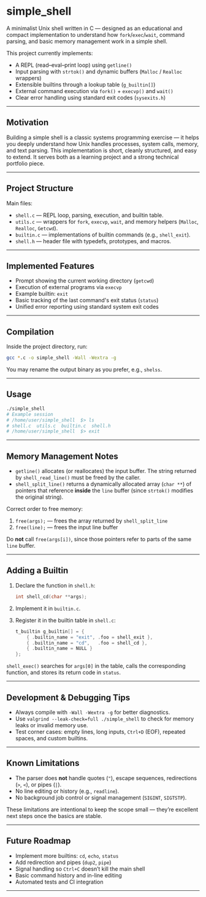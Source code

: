 # simple_shell

A minimalist Unix shell written in C — designed as an educational and compact implementation to understand how `fork`/`exec`/`wait`, command parsing, and basic memory management work in a simple shell.

This project currently implements:

* A REPL (read–eval–print loop) using `getline()`
* Input parsing with `strtok()` and dynamic buffers (`Malloc` / `Realloc` wrappers)
* Extensible builtins through a lookup table (`g_builtin[]`)
* External command execution via `fork()` + `execvp()` and `wait()`
* Clear error handling using standard exit codes (`sysexits.h`)

---

## Motivation

Building a simple shell is a classic systems programming exercise — it helps you deeply understand how Unix handles processes, system calls, memory, and text parsing. This implementation is short, cleanly structured, and easy to extend. It serves both as a learning project and a strong technical portfolio piece.

---

## Project Structure

Main files:

* `shell.c` — REPL loop, parsing, execution, and builtin table.
* `utils.c` — wrappers for `fork`, `execvp`, `wait`, and memory helpers (`Malloc`, `Realloc`, `Getcwd`).
* `builtin.c` — implementations of builtin commands (e.g., `shell_exit`).
* `shell.h` — header file with typedefs, prototypes, and macros.

---

## Implemented Features

* Prompt showing the current working directory (`getcwd`)
* Execution of external programs via `execvp`
* Example builtin: `exit`
* Basic tracking of the last command's exit status (`status`)
* Unified error reporting using standard system exit codes

---

## Compilation

Inside the project directory, run:

```bash
gcc *.c -o simple_shell -Wall -Wextra -g
```

You may rename the output binary as you prefer, e.g., `shelss`.

---

## Usage

```bash
./simple_shell
# Example session
# /home/user/simple_shell  $> ls
# shell.c  utils.c  builtin.c  shell.h
# /home/user/simple_shell  $> exit
```

---

## Memory Management Notes

* `getline()` allocates (or reallocates) the input buffer. The string returned by `shell_read_line()` must be freed by the caller.
* `shell_split_line()` returns a dynamically allocated array (`char **`) of pointers that reference **inside** the `line` buffer (since `strtok()` modifies the original string).

Correct order to free memory:

1. `free(args);` — frees the array returned by `shell_split_line`
2. `free(line);` — frees the input line buffer

Do **not** call `free(args[i])`, since those pointers refer to parts of the same `line` buffer.

---

## Adding a Builtin

1. Declare the function in `shell.h`:

   ```c
   int shell_cd(char **args);
   ```
2. Implement it in `builtin.c`.
3. Register it in the builtin table in `shell.c`:

   ```c
   t_builtin g_builtin[] = {
       { .builtin_name = "exit", .foo = shell_exit },
       { .builtin_name = "cd",   .foo = shell_cd },
       { .builtin_name = NULL }
   };
   ```

`shell_exec()` searches for `args[0]` in the table, calls the corresponding function, and stores its return code in `status`.

---

## Development & Debugging Tips

* Always compile with `-Wall -Wextra -g` for better diagnostics.
* Use `valgrind --leak-check=full ./simple_shell` to check for memory leaks or invalid memory use.
* Test corner cases: empty lines, long inputs, `Ctrl+D` (EOF), repeated spaces, and custom builtins.

---

## Known Limitations

* The parser does **not** handle quotes (`"`), escape sequences, redirections (`>`, `<`), or pipes (`|`).
* No line editing or history (e.g., `readline`).
* No background job control or signal management (`SIGINT`, `SIGTSTP`).

These limitations are intentional to keep the scope small — they’re excellent next steps once the basics are stable.

---

## Future Roadmap

* Implement more builtins: `cd`, `echo`, `status`
* Add redirection and pipes (`dup2`, `pipe`)
* Signal handling so `Ctrl+C` doesn’t kill the main shell
* Basic command history and in-line editing
* Automated tests and CI integration

---
